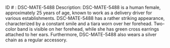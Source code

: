 ID # : DSC-MATE-5488
Description: DSC-MATE-5488 is a human female, approximately 25 years of age, known to work as a delivery driver for various establishments. DSC-MATE-5488 has a rather striking appearance, characterized by a constant smile and a tiara worn over her forehead. Two-color band is visible on her forehead, while she has green cross earrings attached to her ears. Furthermore, DSC-MATE-5488 also wears a silver chain as a regular accessory.
